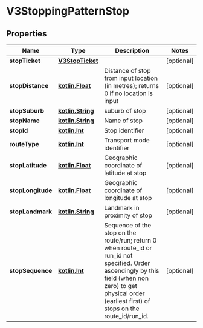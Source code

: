 # V3StoppingPatternStop

## Properties
Name | Type | Description | Notes
------------ | ------------- | ------------- | -------------
**stopTicket** | [**V3StopTicket**](V3StopTicket.md) |  |  [optional]
**stopDistance** | [**kotlin.Float**](.md) | Distance of stop from input location (in metres); returns 0 if no location is input |  [optional]
**stopSuburb** | [**kotlin.String**](.md) | suburb of stop |  [optional]
**stopName** | [**kotlin.String**](.md) | Name of stop |  [optional]
**stopId** | [**kotlin.Int**](.md) | Stop identifier |  [optional]
**routeType** | [**kotlin.Int**](.md) | Transport mode identifier |  [optional]
**stopLatitude** | [**kotlin.Float**](.md) | Geographic coordinate of latitude at stop |  [optional]
**stopLongitude** | [**kotlin.Float**](.md) | Geographic coordinate of longitude at stop |  [optional]
**stopLandmark** | [**kotlin.String**](.md) | Landmark in proximity of stop |  [optional]
**stopSequence** | [**kotlin.Int**](.md) | Sequence of the stop on the route/run; return 0 when route_id or run_id not specified. Order ascendingly by this field (when non zero) to get physical order (earliest first) of stops on the route_id/run_id. |  [optional]
